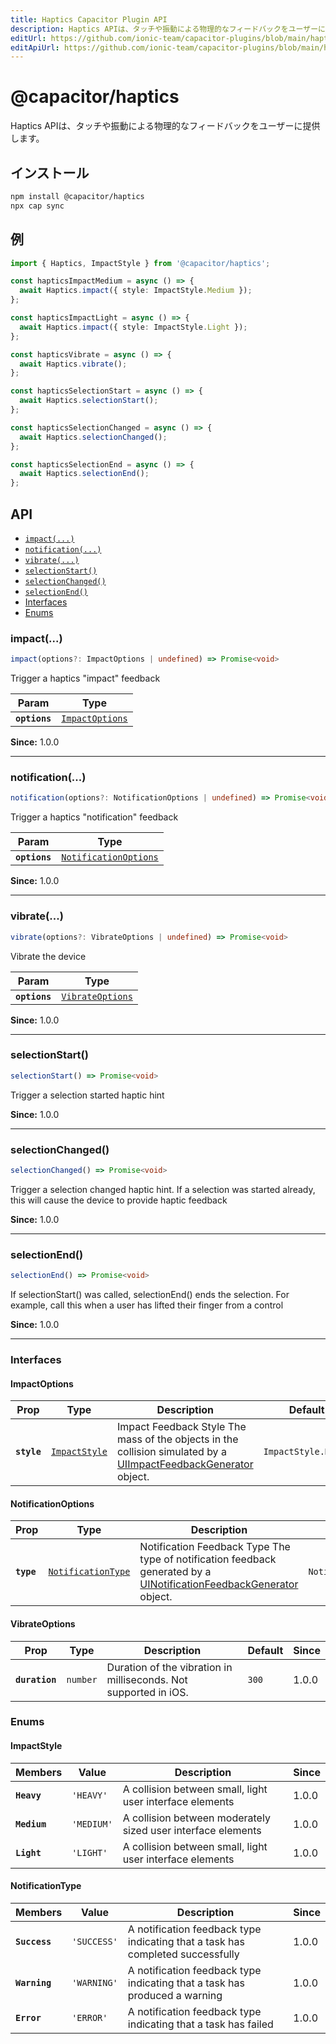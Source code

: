 ```yaml
---
title: Haptics Capacitor Plugin API
description: Haptics APIは、タッチや振動による物理的なフィードバックをユーザーに提供します
editUrl: https://github.com/ionic-team/capacitor-plugins/blob/main/haptics/README.md
editApiUrl: https://github.com/ionic-team/capacitor-plugins/blob/main/haptics/src/definitions.ts
---
```


# @capacitor/haptics

Haptics APIは、タッチや振動による物理的なフィードバックをユーザーに提供します。

## インストール

```bash
npm install @capacitor/haptics
npx cap sync
```

## 例

```typescript
import { Haptics, ImpactStyle } from '@capacitor/haptics';

const hapticsImpactMedium = async () => {
  await Haptics.impact({ style: ImpactStyle.Medium });
};

const hapticsImpactLight = async () => {
  await Haptics.impact({ style: ImpactStyle.Light });
};

const hapticsVibrate = async () => {
  await Haptics.vibrate();
};

const hapticsSelectionStart = async () => {
  await Haptics.selectionStart();
};

const hapticsSelectionChanged = async () => {
  await Haptics.selectionChanged();
};

const hapticsSelectionEnd = async () => {
  await Haptics.selectionEnd();
};
```

## API

<docgen-index>

* [`impact(...)`](#impact)
* [`notification(...)`](#notification)
* [`vibrate(...)`](#vibrate)
* [`selectionStart()`](#selectionstart)
* [`selectionChanged()`](#selectionchanged)
* [`selectionEnd()`](#selectionend)
* [Interfaces](#interfaces)
* [Enums](#enums)

</docgen-index>

<docgen-api>
<!--Update the source file JSDoc comments and rerun docgen to update the docs below-->

### impact(...)

```typescript
impact(options?: ImpactOptions | undefined) => Promise<void>
```

Trigger a haptics "impact" feedback

| Param         | Type                                                    |
| ------------- | ------------------------------------------------------- |
| **`options`** | <code><a href="#impactoptions">ImpactOptions</a></code> |

**Since:** 1.0.0

--------------------


### notification(...)

```typescript
notification(options?: NotificationOptions | undefined) => Promise<void>
```

Trigger a haptics "notification" feedback

| Param         | Type                                                                |
| ------------- | ------------------------------------------------------------------- |
| **`options`** | <code><a href="#notificationoptions">NotificationOptions</a></code> |

**Since:** 1.0.0

--------------------


### vibrate(...)

```typescript
vibrate(options?: VibrateOptions | undefined) => Promise<void>
```

Vibrate the device

| Param         | Type                                                      |
| ------------- | --------------------------------------------------------- |
| **`options`** | <code><a href="#vibrateoptions">VibrateOptions</a></code> |

**Since:** 1.0.0

--------------------


### selectionStart()

```typescript
selectionStart() => Promise<void>
```

Trigger a selection started haptic hint

**Since:** 1.0.0

--------------------


### selectionChanged()

```typescript
selectionChanged() => Promise<void>
```

Trigger a selection changed haptic hint. If a selection was
started already, this will cause the device to provide haptic
feedback

**Since:** 1.0.0

--------------------


### selectionEnd()

```typescript
selectionEnd() => Promise<void>
```

If selectionStart() was called, selectionEnd() ends the selection.
For example, call this when a user has lifted their finger from a control

**Since:** 1.0.0

--------------------


### Interfaces


#### ImpactOptions

| Prop        | Type                                                | Description                                                                                                                                                                              | Default                        | Since |
| ----------- | --------------------------------------------------- | ---------------------------------------------------------------------------------------------------------------------------------------------------------------------------------------- | ------------------------------ | ----- |
| **`style`** | <code><a href="#impactstyle">ImpactStyle</a></code> | Impact Feedback Style The mass of the objects in the collision simulated by a [UIImpactFeedbackGenerator](https://developer.apple.com/documentation/uikit/uiimpactfeedbackstyle) object. | <code>ImpactStyle.Heavy</code> | 1.0.0 |


#### NotificationOptions

| Prop       | Type                                                          | Description                                                                                                                                                                                       | Default                               | Since |
| ---------- | ------------------------------------------------------------- | ------------------------------------------------------------------------------------------------------------------------------------------------------------------------------------------------- | ------------------------------------- | ----- |
| **`type`** | <code><a href="#notificationtype">NotificationType</a></code> | Notification Feedback Type The type of notification feedback generated by a [UINotificationFeedbackGenerator](https://developer.apple.com/documentation/uikit/uinotificationfeedbacktype) object. | <code>NotificationType.SUCCESS</code> | 1.0.0 |


#### VibrateOptions

| Prop           | Type                | Description                                                      | Default          | Since |
| -------------- | ------------------- | ---------------------------------------------------------------- | ---------------- | ----- |
| **`duration`** | <code>number</code> | Duration of the vibration in milliseconds. Not supported in iOS. | <code>300</code> | 1.0.0 |


### Enums


#### ImpactStyle

| Members      | Value                 | Description                                                  | Since |
| ------------ | --------------------- | ------------------------------------------------------------ | ----- |
| **`Heavy`**  | <code>'HEAVY'</code>  | A collision between small, light user interface elements     | 1.0.0 |
| **`Medium`** | <code>'MEDIUM'</code> | A collision between moderately sized user interface elements | 1.0.0 |
| **`Light`**  | <code>'LIGHT'</code>  | A collision between small, light user interface elements     | 1.0.0 |


#### NotificationType

| Members       | Value                  | Description                                                                    | Since |
| ------------- | ---------------------- | ------------------------------------------------------------------------------ | ----- |
| **`Success`** | <code>'SUCCESS'</code> | A notification feedback type indicating that a task has completed successfully | 1.0.0 |
| **`Warning`** | <code>'WARNING'</code> | A notification feedback type indicating that a task has produced a warning     | 1.0.0 |
| **`Error`**   | <code>'ERROR'</code>   | A notification feedback type indicating that a task has failed                 | 1.0.0 |

</docgen-api>
